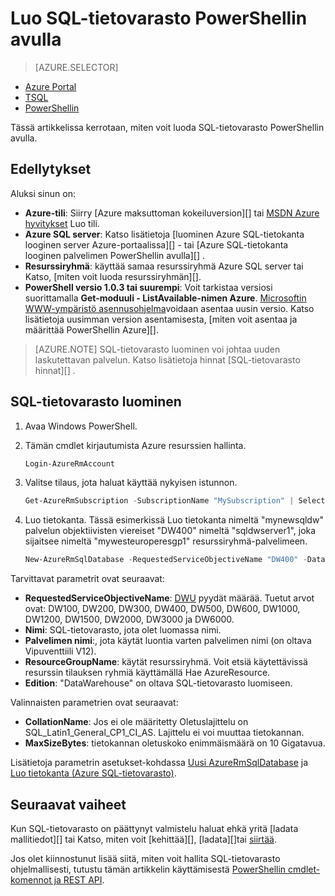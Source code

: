 <properties
   pageTitle="Luo SQL-tietovarasto PowerShellin avulla | Microsoft Azure"
   description="Luo SQL-tietovarasto PowerShell-toiminnolla"
   services="sql-data-warehouse"
   documentationCenter="NA"
   authors="lodipalm"
   manager="barbkess"
   editor=""/>

<tags
   ms.service="sql-data-warehouse"
   ms.devlang="NA"
   ms.topic="get-started-article"
   ms.tgt_pltfrm="NA"
   ms.workload="data-services"
   ms.date="08/25/2016"
   ms.author="lodipalm;barbkess;sonyama"/>

# <a name="create-sql-data-warehouse-using-powershell"></a>Luo SQL-tietovarasto PowerShellin avulla

> [AZURE.SELECTOR]
- [Azure Portal](sql-data-warehouse-get-started-provision.md)
- [TSQL](sql-data-warehouse-get-started-create-database-tsql.md)
- [PowerShellin](sql-data-warehouse-get-started-provision-powershell.md)

Tässä artikkelissa kerrotaan, miten voit luoda SQL-tietovarasto PowerShellin avulla.

## <a name="prerequisites"></a>Edellytykset

Aluksi sinun on:

- **Azure-tili**: Siirry [Azure maksuttoman kokeiluversion][] tai [MSDN Azure hyvitykset][] Luo tili.
- **Azure SQL server**: Katso lisätietoja [luominen Azure SQL-tietokanta looginen server Azure-portaalissa][] - tai [Azure SQL-tietokanta looginen palvelimen PowerShellin avulla][] .
- **Resurssiryhmä**: käyttää samaa resurssiryhmä Azure SQL server tai Katso, [miten voit luoda resurssiryhmän][].
- **PowerShell versio 1.0.3 tai suurempi**: Voit tarkistaa versiosi suorittamalla **Get-moduuli - ListAvailable-nimen Azure**.  [Microsoftin WWW-ympäristö asennusohjelma][]voidaan asentaa uusin versio.  Katso lisätietoja uusimman version asentamisesta, [miten voit asentaa ja määrittää PowerShellin Azure][].

> [AZURE.NOTE] SQL-tietovarasto luominen voi johtaa uuden laskutettavan palvelun.  Katso lisätietoja hinnat [SQL-tietovarasto hinnat][] .

## <a name="create-a-sql-data-warehouse"></a>SQL-tietovarasto luominen

1. Avaa Windows PowerShell.
2. Tämän cmdlet kirjautumista Azure resurssien hallinta.

    ```Powershell
    Login-AzureRmAccount
    ```
    
3. Valitse tilaus, jota haluat käyttää nykyisen istunnon.

    ```Powershell
    Get-AzureRmSubscription -SubscriptionName "MySubscription" | Select-AzureRmSubscription
    ```

4.  Luo tietokanta. Tässä esimerkissä Luo tietokanta nimeltä "mynewsqldw" palvelun objektiivisten viereiset "DW400" nimeltä "sqldwserver1", joka sijaitsee nimeltä "mywesteuroperesgp1" resurssiryhmä-palvelimeen.

    ```Powershell
    New-AzureRmSqlDatabase -RequestedServiceObjectiveName "DW400" -DatabaseName "mynewsqldw" -ServerName "sqldwserver1" -ResourceGroupName "mywesteuroperesgp1" -Edition "DataWarehouse" -CollationName "SQL_Latin1_General_CP1_CI_AS" -MaxSizeBytes 10995116277760
    ```

Tarvittavat parametrit ovat seuraavat:

- **RequestedServiceObjectiveName**: [DWU][] pyydät määrää.  Tuetut arvot ovat: DW100, DW200, DW300, DW400, DW500, DW600, DW1000, DW1200, DW1500, DW2000, DW3000 ja DW6000.
- **Nimi**: SQL-tietovarasto, jota olet luomassa nimi.
- **Palvelimen nimi**:, jota käytät luontia varten palvelimen nimi (on oltava Vipuventtiili V12).
- **ResourceGroupName**: käytät resurssiryhmä.  Voit etsiä käytettävissä resurssin tilauksen ryhmiä käyttämällä Hae AzureResource.
- **Edition**: "DataWarehouse" on oltava SQL-tietovarasto luomiseen.

Valinnaisten parametrien ovat seuraavat:

- **CollationName**: Jos ei ole määritetty Oletuslajittelu on SQL_Latin1_General_CP1_CI_AS.  Lajittelu ei voi muuttaa tietokannan.
- **MaxSizeBytes**: tietokannan oletuskoko enimmäismäärä on 10 Gigatavua.


Lisätietoja parametrin asetukset-kohdassa [Uusi AzureRmSqlDatabase][] ja [Luo tietokanta (Azure SQL-tietovarasto)][].

## <a name="next-steps"></a>Seuraavat vaiheet

Kun SQL-tietovarasto on päättynyt valmistelu haluat ehkä yritä [ladata mallitiedot][] tai Katso, miten voit [kehittää][], [ladata][]tai [siirtää][].

Jos olet kiinnostunut lisää siitä, miten voit hallita SQL-tietovarasto ohjelmallisesti, tutustu tämän artikkelin käyttämisestä [PowerShellin cmdlet-komennot ja REST API][].

<!--Image references-->

<!--Article references-->
[DWU]: ./sql-data-warehouse-overview-what-is.md#data-warehouse-units
[siirtää]: ./sql-data-warehouse-overview-migrate.md
[kehittäminen]: ./sql-data-warehouse-overview-develop.md
[lataaminen]: ./sql-data-warehouse-load-with-bcp.md
[Esimerkki tietojen lataaminen]: ./sql-data-warehouse-load-sample-databases.md
[PowerShellin cmdlet-komennot ja REST API]: ./sql-data-warehouse-reference-powershell-cmdlets.md
[firewall rules]: ../sql-database-configure-firewall-settings.md

[Asentaminen ja määrittäminen PowerShellin Azure]: ../powershell/powershell-install-configure.md
[how to create a SQL Data Warehouse from the Azure Portal]: ./sql-data-warehouse-get-started-provision.md
[Luo looginen Azure SQL-tietokanta-server Azure-portaalissa]: ../sql-database/sql-database-get-started.md#create-an-azure-sql-database-logical-server
[Luo looginen Azure SQL-tietokanta-palvelimen PowerShellin avulla]: ../sql-database/sql-database-get-started-powershell.md#database-setup-create-a-resource-group-server-and-firewall-rule
[Resurssiryhmä luominen]: ../resource-group-template-deploy-portal.md#create-resource-group

<!--MSDN references--> 
[MSDN]: https://msdn.microsoft.com/library/azure/dn546722.aspx
[Uusi AzureRmSqlDatabase]: https://msdn.microsoft.com/library/mt619339.aspx
[Luo tietokanta (Azure SQL-tietovarasto)]: https://msdn.microsoft.com/library/mt204021.aspx

<!--Other Web references-->
[Microsoftin WWW-ympäristö asennusohjelma]: https://aka.ms/webpi-azps
[SQL-tietovarasto hinnoittelua]: https://azure.microsoft.com/pricing/details/sql-data-warehouse/
[Azure ilmainen kokeiluversio]: https://azure.microsoft.com/pricing/free-trial/?WT.mc_id=A261C142F
[MSDN Azure hyvitykset]: https://azure.microsoft.com/pricing/member-offers/msdn-benefits-details/?WT.mc_id=A261C142F
